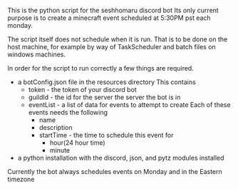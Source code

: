 This is the python script for the seshhomaru discord bot
Its only current purpose is to create a minecraft event scheduled at 5:30PM pst each monday.

The script itself does not schedule when it is run.
That is to be done on the host machine, for example by way of TaskScheduler and batch files on windows machines.

In order for the script to run correctly a few things are required.
- a botConfig.json file in the resources directory
    This contains
    - token - the token of your discord bot
    - guildId - the id for the server the server the bot is in
    - eventList - a list of data for events to attempt to create
        Each of these events needs the following
        - name
        - description
        - startTime - the time to schedule this event for
            - hour(24 hour time)
            - minute
- a python installation with the discord, json, and pytz modules installed

Currently the bot always schedules events on Monday and in the Eastern timezone